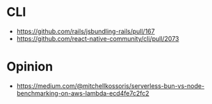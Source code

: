 # CLI

- https://github.com/rails/jsbundling-rails/pull/167
- https://github.com/react-native-community/cli/pull/2073

# Opinion

- https://medium.com/@mitchellkossoris/serverless-bun-vs-node-benchmarking-on-aws-lambda-ecd4fe7c2fc2
